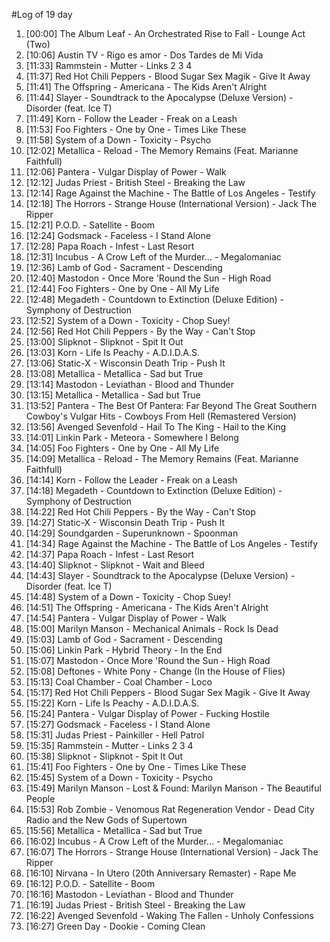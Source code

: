 #Log of 19 day

1. [00:00] The Album Leaf - An Orchestrated Rise to Fall - Lounge Act (Two)
1. [10:06] Austin TV - Rigo es amor - Dos Tardes de Mi Vida
1. [11:33] Rammstein - Mutter - Links 2 3 4
1. [11:37] Red Hot Chili Peppers - Blood Sugar Sex Magik - Give It Away
1. [11:41] The Offspring - Americana - The Kids Aren't Alright
1. [11:44] Slayer - Soundtrack to the Apocalypse (Deluxe Version) - Disorder (feat. Ice T)
1. [11:49] Korn - Follow the Leader - Freak on a Leash
1. [11:53] Foo Fighters - One by One - Times Like These
1. [11:58] System of a Down - Toxicity - Psycho
1. [12:02] Metallica - Reload - The Memory Remains (Feat. Marianne Faithfull)
1. [12:06] Pantera - Vulgar Display of Power - Walk
1. [12:12] Judas Priest - British Steel - Breaking the Law
1. [12:14] Rage Against the Machine - The Battle of Los Angeles - Testify
1. [12:18] The Horrors - Strange House (International Version) - Jack The Ripper
1. [12:21] P.O.D. - Satellite - Boom
1. [12:24] Godsmack - Faceless - I Stand Alone
1. [12:28] Papa Roach - Infest - Last Resort
1. [12:31] Incubus - A Crow Left of the Murder... - Megalomaniac
1. [12:36] Lamb of God - Sacrament - Descending
1. [12:40] Mastodon - Once More 'Round the Sun - High Road
1. [12:44] Foo Fighters - One by One - All My Life
1. [12:48] Megadeth - Countdown to Extinction (Deluxe Edition) - Symphony of Destruction
1. [12:52] System of a Down - Toxicity - Chop Suey!
1. [12:56] Red Hot Chili Peppers - By the Way - Can't Stop
1. [13:00] Slipknot - Slipknot - Spit It Out
1. [13:03] Korn - Life Is Peachy - A.D.I.D.A.S.
1. [13:06] Static-X - Wisconsin Death Trip - Push It
1. [13:08] Metallica - Metallica - Sad but True
1. [13:14] Mastodon - Leviathan - Blood and Thunder
1. [13:15] Metallica - Metallica - Sad but True
1. [13:52] Pantera - The Best Of Pantera: Far Beyond The Great Southern Cowboy's Vulgar Hits - Cowboys From Hell (Remastered Version)
1. [13:56] Avenged Sevenfold - Hail To The King - Hail to the King
1. [14:01] Linkin Park - Meteora - Somewhere I Belong
1. [14:05] Foo Fighters - One by One - All My Life
1. [14:09] Metallica - Reload - The Memory Remains (Feat. Marianne Faithfull)
1. [14:14] Korn - Follow the Leader - Freak on a Leash
1. [14:18] Megadeth - Countdown to Extinction (Deluxe Edition) - Symphony of Destruction
1. [14:22] Red Hot Chili Peppers - By the Way - Can't Stop
1. [14:27] Static-X - Wisconsin Death Trip - Push It
1. [14:29] Soundgarden - Superunknown - Spoonman
1. [14:34] Rage Against the Machine - The Battle of Los Angeles - Testify
1. [14:37] Papa Roach - Infest - Last Resort
1. [14:40] Slipknot - Slipknot - Wait and Bleed
1. [14:43] Slayer - Soundtrack to the Apocalypse (Deluxe Version) - Disorder (feat. Ice T)
1. [14:48] System of a Down - Toxicity - Chop Suey!
1. [14:51] The Offspring - Americana - The Kids Aren't Alright
1. [14:54] Pantera - Vulgar Display of Power - Walk
1. [15:00] Marilyn Manson - Mechanical Animals - Rock Is Dead
1. [15:03] Lamb of God - Sacrament - Descending
1. [15:06] Linkin Park - Hybrid Theory - In the End
1. [15:07] Mastodon - Once More 'Round the Sun - High Road
1. [15:08] Deftones - White Pony - Change (In the House of Flies)
1. [15:13] Coal Chamber - Coal Chamber - Loco
1. [15:17] Red Hot Chili Peppers - Blood Sugar Sex Magik - Give It Away
1. [15:22] Korn - Life Is Peachy - A.D.I.D.A.S.
1. [15:24] Pantera - Vulgar Display of Power - Fucking Hostile
1. [15:27] Godsmack - Faceless - I Stand Alone
1. [15:31] Judas Priest - Painkiller - Hell Patrol
1. [15:35] Rammstein - Mutter - Links 2 3 4
1. [15:38] Slipknot - Slipknot - Spit It Out
1. [15:41] Foo Fighters - One by One - Times Like These
1. [15:45] System of a Down - Toxicity - Psycho
1. [15:49] Marilyn Manson - Lost & Found: Marilyn Manson - The Beautiful People
1. [15:53] Rob Zombie - Venomous Rat Regeneration Vendor - Dead City Radio and the New Gods of Supertown
1. [15:56] Metallica - Metallica - Sad but True
1. [16:02] Incubus - A Crow Left of the Murder... - Megalomaniac
1. [16:07] The Horrors - Strange House (International Version) - Jack The Ripper
1. [16:10] Nirvana - In Utero (20th Anniversary Remaster) - Rape Me
1. [16:12] P.O.D. - Satellite - Boom
1. [16:16] Mastodon - Leviathan - Blood and Thunder
1. [16:19] Judas Priest - British Steel - Breaking the Law
1. [16:22] Avenged Sevenfold - Waking The Fallen - Unholy Confessions
1. [16:27] Green Day - Dookie - Coming Clean
